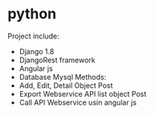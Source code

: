 # python
Project include:
- Django 1.8
- DjangoRest framework
- Angular js
- Database Mysql
Methods:
- Add, Edit, Detail Object Post
- Export Webservice API list object Post
- Call API Webservice usin angular js
